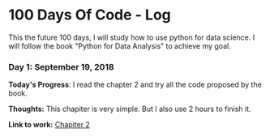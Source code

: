 # 100 Days Of Code - Log

This the future 100 days, I will study how to use python for data science. I will follow the book "Python for Data Analysis" to achieve my goal.

### Day 1: September 19, 2018

**Today's Progress**: I read the chapter 2 and try all the code proposed by the book.

**Thoughts:** This chapiter is very simple. But I also use 2 hours to finish it.

**Link to work:** [Chapiter 2](https://github.com/zhufangda/Exercise/blob/master/python/Chapitre_2.ipynb)